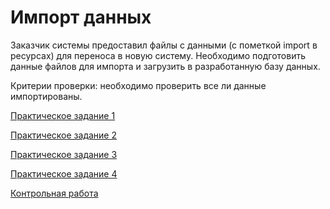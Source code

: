 # Импорт данных 

Заказчик системы предоставил файлы с данными (с пометкой import в ресурсах) для переноса в новую систему. 
Необходимо подготовить данные файлов для импорта и загрузить в разработанную базу данных.

Критерии проверки: необходимо проверить все ли данные импортированы.

[Практическое задание 1](import_test1.zip)

[Практическое задание 2](import_test2.zip)

[Практическое задание 3](import_test3.zip)

[Практическое задание 4](import_test4.zip)

[Контрольная работа](import_ctrl.zip)
